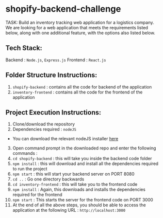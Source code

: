 # shopify-backend-challenge
TASK: Build an inventory tracking web application for a logistics company. We are looking for a web application that meets the requirements listed below, along with one additional feature, with the options also listed below.

## Tech Stack:
Backend : `Node.js`, `Express.js`
Frontend : `React.js`

## Folder Structure Instructions:
1. `shopify-backend` : contains all the code for backend of the application
2. `inventory-frontend` : contains all the code for the frontend of the application

## Project Execution Instructions:
1. Clone/download the repository
2. Dependencies required : `nodeJS`
  - You can download the relevant nodeJS installer [here](https://nodejs.org/en/download/)
3. Open command prompt in the downloaded repo and enter the following commands :
 1. `cd shopify-backend` : this will take you inside the backend code folder
 2. `npm install` : this will download and install all the dependencies required to run the project
 3. `npm start` : this will start your backend server on PORT 8080
 4. `cd ..` : Go one directory backwards
 5. `cd inventory-frontend` : this will take you to the frontend code
 6. `npm install` : Again, this downloads and installs the dependencies required for the frontend
 7. `npm start` : This starts the server for the frontend code on PORT 3000
4. At the end of all the above steps, you should be able to access the application at the following URL : `http://localhost:3000`
 
